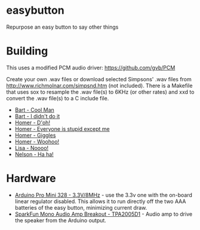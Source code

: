 # easybutton
Repurpose an easy button to say other things

# Building

This uses a modified PCM audio driver: https://github.com/gvb/PCM

Create your own .wav files or download selected Simpsons' .wav files from http://www.richmolnar.com/simpsnd.htm (not included). There is a Makefile that uses sox to resample the .wav file(s) to 6KHz (or other rates) and xxd to convert the .wav file(s) to a C include file.

* [Bart - Cool Man](http://www.richmolnar.com/Sounds/Bart%20-%20Cool%20Man.wav)
* [Bart - I didn't do it](http://www.richmolnar.com/Sounds/Bart%20-%20I%20didn't%20do%20it.wav)
* [Homer - D'oh!](http://www.richmolnar.com/Sounds/Homer%20-%20D'oh!%20(1).wav)
* [Homer - Everyone is stupid except me](http://www.richmolnar.com/Sounds/Homer%20-%20Everyone%20is%20stupid.wav)
* [Homer - Giggles](http://www.richmolnar.com/Sounds/Homer%20-%20Giggles.wav)
* [Homer - Woohoo!](http://www.richmolnar.com/Sounds/Homer%20-%20Woohoo!%20(1).wav)
* [Lisa - Noooo!](http://www.richmolnar.com/Sounds/Lisa%20-%20Noooo!.wav)
* [Nelson - Ha ha!](http://www.richmolnar.com/Sounds/Nelson%20-%20Ha%20ha.wav)

# Hardware

* [Arduino Pro Mini 328 - 3.3V/8MHz](https://www.sparkfun.com/products/11114) - use the 3.3v one with the on-board linear regulator disabled. This allows it to run directly off the two AAA batteries of the easy button, minimizing current draw.
* [SparkFun Mono Audio Amp Breakout - TPA2005D1](https://www.sparkfun.com/products/11044) - Audio amp to drive the speaker from the Arduino output.
